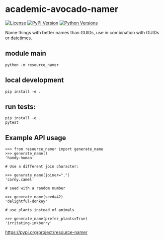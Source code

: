 # academic-avocado-namer

[![License](https://img.shields.io/badge/license-Apache-blue.svg?style=flat)](https://www.apache.org/licenses/LICENSE-2.0)
[![PyPI Version](https://img.shields.io/pypi/v/academic-avocado-namer.svg?style=flat&color=blue)](https://pypi.org/project/academic-avocado-namer)
[![Python Versions](https://img.shields.io/pypi/pyversions/academic-avocado-namer.svg?logo=python&logoColor=white&style=flat)](https://pypi.org/project/academic-avocado-namer)


Name things with better names than GUIDs, use in combination with
GUIDs or datetimes.

## module main

```
python -m resource_namer
```

## local development

```
pip install -e .
```

## run tests:

```
pip install -e .
pytest
```

## Example API usage

```
>>> from resource_namer import generate_name
>>> generate_name()
'handy-human'

# Use a different join character:

>>> generate_name(joiner=".")
'corny.camel'

# seed with a random number

>>> generate_name(seed=42)
'delightful-donkey'

# use plants instead of animals

>>> generate_name(prefer_plants=True)
'irritating-inkberry'

```

https://pypi.org/project/resource-namer
